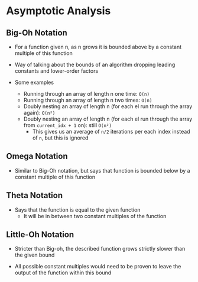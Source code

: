 # Asymptotic Analysis

## Big-Oh Notation

- For a function given n, as n grows it is bounded above by a constant multiple of this function

- Way of talking about the bounds of an algorithm dropping leading constants and lower-order factors

- Some examples
  - Running through an array of length n one time: `O(n)`
  - Running through an array of length n two times: `O(n)`
  - Doubly nesting an array of length n (for each el run through the array again): `O(n²)`
  - Doubly nesting an array of length n (for each el run through the array from `current_idx + 1` on): still `O(n²)`
    - This gives us an average of `n/2` iterations per each index instead of `n`, but this is ignored

## Omega Notation

- Similar to Big-Oh notation, but says that function is bounded below by a constant multiple of this function

## Theta Notation

- Says that the function is equal to the given function
  - It will be in between two constant multiples of the function 

## Little-Oh Notation

- Stricter than Big-oh, the described function grows strictly slower than the given bound

- All possible constant multiples would need to be proven to leave the output of the function within this bound